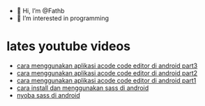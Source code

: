 - 👋 Hi, I’m @Fathb
- 👀 I’m interested in programming

# lates youtube videos
<!-- YOUTUBE:START -->
- [cara menggunakan aplikasi acode code editor di android part3](https://www.youtube.com/watch?v=ak8yHrRxTSU)
- [cara menggunakan aplikasi acode code editor di android part2](https://www.youtube.com/watch?v=BJ53eIX0LOw)
- [cara menggunakan aplikasi acode code editor di android part1](https://www.youtube.com/watch?v=KCvZaYhcTOU)
- [cara install dan menggunakan sass di android](https://www.youtube.com/watch?v=5B1LFQBJdZE)
- [nyoba sass di android](https://www.youtube.com/watch?v=h9E1ahReEqo)
<!-- YOUTUBE:END -->

<!---
Fathb/Fathb is a ✨ special ✨ repository because its `README.md` (this file) appears on your GitHub profile.
You can click the Preview link to take a look at your changes.
--->
